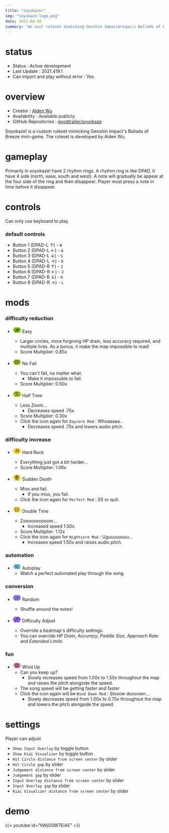 ```yaml
---
title: "soyokaze!"
img: "soyokaze-logo.png"
date: 2021-04-20
summary: "An osu! ruleset mimicking Genshin Impact&rsquo;s Ballads of Breeze mini-game."
---
```


# status

- Status : Active development
- Last Update : 2021.419.1
- Can import and play without error : Yes

# overview

- Creator : [Alden Wu](https://github.com/goodtrailer)
- Availability : Available publicly
- GitHub Repositories : [goodtrailer/soyokaze](https://github.com/goodtrailer/soyokaze)

Soyokaze! is a custom ruleset mimicking Genshin Impact's Ballads of Breeze mini-game. The ruleset is developed by Alden Wu.

# gameplay

Primarily in soyokaze! have 2 rhythm rings. A rhythm ring is like DPAD, it have 4 side (north, ease, south and west). A note will gradually be appear at the four side of the ring and then disappear. Player must press a note in time before it disappear.

# controls

Can only use keyboard to play.

### default controls

- Button 1 (DPAD-L ↑) - `W`
- Button 2 (DPAD-L ←) - `A`
- Button 3 (DPAD-L ↓) - `S`
- Button 4 (DPAD-L →) - `D`
- Button 5 (DPAD-R ↑) - `I`
- Button 6 (DPAD-R ←) - `J`
- Button 7 (DPAD-R ↓) - `K`
- Button 8 (DPAD-R →) - `L`

# mods

### difficulty reduction

- ![Easy Icon](mod-icon/easy-mod.png) Easy
  - Larger circles, more forgiving HP drain, less accuracy required, and multiple lives. As a bonus, it make the map impossible to read!
  - Score Multiplier: 0.85x

- ![No Fail Icon](mod-icon/no-fail-mod.png) No Fail
  - You can't fail, no matter what.
    - Make it impossoble to fail.
  - Score Multiplier: 0.50x

- ![Half Time Icon](mod-icon/half-time-mod.png) Half Time
  - Less Zoom...
    - Decreases speed .75x.
  - Score Multiplier: 0.30x
  - Click the icon again for `Daycore Mod` : Whoaaaaa...
    - Decreases speed .75x and lowers audio pitch.

### difficulty increase

- ![Hard Rock Icon](mod-icon/hard-rock-mod.png) Hard Rock
  - Everything just got a bit harder...
  - Score Multiplier: 1.06x

- ![Sudden Death Icon](mod-icon/sudden-death-mod.png) Sudden Death
  - Miss and fail.
    - If you miss, you fail.
  - Click the icon again for `Perfect Mod` : SS or quit.

- ![Double Time Icon](mod-icon/double-time-mod.png) Double Time
  - Zoooooooooom...
    - Increased speed 1.50x.
  - Score Multiplier: 1.12x
  - Click the icon again for `Nightcore Mod` : Uguuuuuuuu...
    - Increases speed 1.50x and raises audio pitch.

### automation

- ![Autoplay Icon](mod-icon/autoplay-mod.png) Autoplay
  - Watch a perfect automated play through the song.

### conversion

- ![Random Icon](mod-icon/random-mod.png) Random
  - Shuffle around the notes!

- ![Difficulty Adjust Icon](mod-icon/difficulty-adjust-mod.png) Difficulty Adjust
  - Override a beatmap's difficulty settings.
  - You can override *HP Drain*, *Accuracy*, *Paddle Size*, *Approach Rate* and *Extended Limits*

### fun

- ![Wind Up Icon](mod-icon/wind-up-mod.png) Wind Up
  - Can you keep up?
    - Slowly increases speed from 1.00x to 1.50x throughout the map and raises the pitch alongside the speed.
  - The song speed will be getting faster and faster
  - Click the icon again will be `Wind Down Mod` : Slooow doooown...
    - Slowly decreases speed from 1.00x to 0.75x throughout the map and lowers the pitch alongside the speed.

# settings

Player can adjust

- `Show Input Overlay` by toggle button
- `Show Kiai Visualizer` by toggle button
- `Hit Circle distance from screen center` by slider
- `Hit Circle gap` by slider
- `Judgement distance from screen center` by slider
- `Judgement gap` by slider
- `Input Overlay distance from screen center` by slider
- `Input Overlay gap` by slider
- `Kiai Visualizer distance from screen center` by slider

# demo

{{< youtube id="hWjG0W7EiAE" >}}
